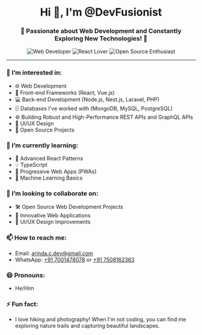<h1 align="center">Hi 👋, I'm @DevFusionist</h1>
<h3 align="center">🚀 Passionate about Web Development and Constantly Exploring New Technologies! 🌟</h3>

<p align="center">
  <img src="https://img.shields.io/badge/Web_Developer-Full_Stack-blue" alt="Web Developer" />
  <img src="https://img.shields.io/badge/React-Lover-61DAFB" alt="React Lover" />
  <img src="https://img.shields.io/badge/Open_Source-Enthusiast-brightgreen" alt="Open Source Enthusiast" />
</p>

---

<h3 align="left">👀 I’m interested in:</h3>
<ul>
    <li>🌐 Web Development</li>
    <li>🎨 Front-end Frameworks (React, Vue.js)</li>
    <li>💻 Back-end Development (Node.js, Nest.js, Laravel, PHP)</li>
    <li>🗄️ Databases I've worked with (MongoDB, MySQL, PostgreSQL)</li>
    <li>⚙️ Building Robust and High-Performance REST APIs and GraphQL APIs</li>
    <li>🎨 UI/UX Design</li>
    <li>🤝 Open Source Projects</li>
</ul>

<h3 align="left">🌱 I’m currently learning:</h3>
<ul>
    <li>🔄 Advanced React Patterns</li>
    <li>💡 TypeScript</li>
    <li>📱 Progressive Web Apps (PWAs)</li>
    <li>🧠 Machine Learning Basics</li>
</ul>

<h3 align="left">💞️ I’m looking to collaborate on:</h3>
<ul>
    <li>🛠️ Open Source Web Development Projects</li>
    <li>🌟 Innovative Web Applications</li>
    <li>🎨 UI/UX Design Improvements</li>
</ul>

<h3 align="left">📫 How to reach me:</h3>
<ul>
    <li>Email: <a href="mailto:arinda.c.dev@gmail.com">arinda.c.dev@gmail.com</a></li>
    <li>WhatsApp: <a href="https://wa.me/917001478078" target="_blank">+91 7001478078</a> or <a href="https://wa.me/917508162363" target="_blank">+91 7508162363</a></li>
</ul>

<h3 align="left">😄 Pronouns:</h3>
<ul>
    <li>He/Him</li>
</ul>

<h3 align="left">⚡ Fun fact:</h3>
<ul>
    <li>I love hiking and photography! When I'm not coding, you can find me exploring nature trails and capturing beautiful landscapes.</li>
</ul>

<!---
DevFusionist/DevFusionist is a ✨ special ✨ repository because its `README.md` (this file) appears on your GitHub profile.
You can click the Preview link to take a look at your changes.
--->
